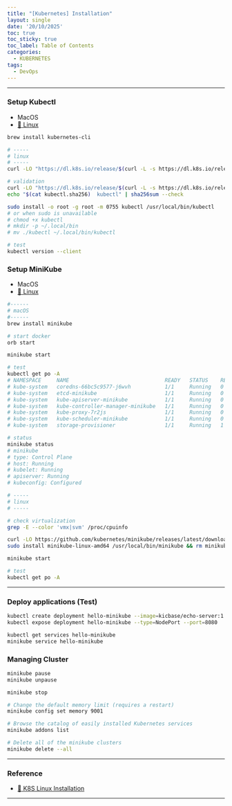 ```yaml
---
title: "[Kubernetes] Installation"
layout: single
date: '20/10/2025'
toc: true
toc_sticky: true
toc_label: Table of Contents
categories:
  - KUBERNETES
tags:
  - DevOps
---
```


---

### Setup Kubectl
* MacOS
* [🔗 Linux](https://kubernetes.io/docs/tasks/tools/install-kubectl-linux/)


```bash
brew install kubernetes-cli

# -----
# linux
# -----
curl -LO "https://dl.k8s.io/release/$(curl -L -s https://dl.k8s.io/release/stable.txt)/bin/linux/amd64/kubectl"

# validation
curl -LO "https://dl.k8s.io/release/$(curl -L -s https://dl.k8s.io/release/stable.txt)/bin/linux/amd64/kubectl.sha256"
echo "$(cat kubectl.sha256)  kubectl" | sha256sum --check

sudo install -o root -g root -m 0755 kubectl /usr/local/bin/kubectl
# or when sudo is unavailable
# chmod +x kubectl
# mkdir -p ~/.local/bin
# mv ./kubectl ~/.local/bin/kubectl

# test
kubectl version --client
```


### Setup MiniKube
* MacOS
* [🔗 Linux](https://minikube.sigs.k8s.io/docs/start/?arch=%2Flinux%2Fx86-64%2Fstable%2Fbinary+download)

```bash
#------
# macOS
#------
brew install minikube

# start docker
orb start

minikube start

# test
kubectl get po -A
# NAMESPACE     NAME                               READY   STATUS    RESTARTS        AGE
# kube-system   coredns-66bc5c9577-j6wvh           1/1     Running   0               2m46s
# kube-system   etcd-minikube                      1/1     Running   0               2m52s
# kube-system   kube-apiserver-minikube            1/1     Running   0               2m53s
# kube-system   kube-controller-manager-minikube   1/1     Running   0               2m52s
# kube-system   kube-proxy-7r2js                   1/1     Running   0               2m46s
# kube-system   kube-scheduler-minikube            1/1     Running   0               2m52s
# kube-system   storage-provisioner                1/1     Running   1 (2m16s ago)   2m51s

# status
minikube status
# minikube
# type: Control Plane
# host: Running
# kubelet: Running
# apiserver: Running
# kubeconfig: Configured

# -----
# linux
# -----

# check virtualization
grep -E --color 'vmx|svm' /proc/cpuinfo

curl -LO https://github.com/kubernetes/minikube/releases/latest/download/minikube-linux-amd64
sudo install minikube-linux-amd64 /usr/local/bin/minikube && rm minikube-linux-amd64

minikube start

# test
kubectl get po -A
```

---

### Deploy applications (Test)

```bash
kubectl create deployment hello-minikube --image=kicbase/echo-server:1.0
kubectl expose deployment hello-minikube --type=NodePort --port=8080

kubectl get services hello-minikube
minikube service hello-minikube
```

### Managing Cluster

```bash
minikube pause
minikube unpause

minikube stop

# Change the default memory limit (requires a restart)
minikube config set memory 9001

# Browse the catalog of easily installed Kubernetes services
minikube addons list

# Delete all of the minikube clusters
minikube delete --all
```

---

### Reference
* [🔗 K8S Linux Installation](https://kubernetes.io/docs/tasks/tools/install-kubectl-linux/)



---

